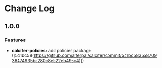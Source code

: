 # Change Log

## 1.0.0

### Features

- **calcifer-policies:** add policies package ([541bc58(https://github.com/alferpal/calcifer/commit/541bc58355870936474935bc280c8eb22eb495c4)])
